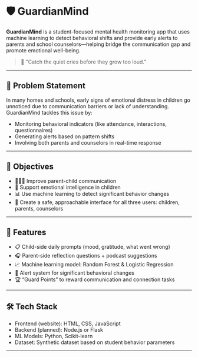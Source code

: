 # 🛡️ GuardianMind

**GuardianMind** is a student-focused mental health monitoring app that uses machine learning to detect behavioral shifts and provide early alerts to parents and school counselors—helping bridge the communication gap and promote emotional well-being.

> 🧠 "Catch the quiet cries before they grow too loud."

---

## 🚩 Problem Statement
In many homes and schools, early signs of emotional distress in children go unnoticed due to communication barriers or lack of understanding. GuardianMind tackles this issue by:
- Monitoring behavioral indicators (like attendance, interactions, questionnaires)
- Generating alerts based on pattern shifts
- Involving both parents and counselors in real-time response

---

## 🎯 Objectives
- 👨‍👩‍👧 Improve parent-child communication
- 🧠 Support emotional intelligence in children
- 📊 Use machine learning to detect significant behavior changes
- 💬 Create a safe, approachable interface for all three users: children, parents, counselors

---

## 🔧 Features
- 📋 Child-side daily prompts (mood, gratitude, what went wrong)
- 🎧 Parent-side reflection questions + podcast suggestions
- 📈 Machine learning model: Random Forest & Logistic Regression
- 🎯 Alert system for significant behavioral changes
- 🏆 “Guard Points” to reward communication and connection tasks

---

## 🛠️ Tech Stack
- Frontend (website): HTML, CSS, JavaScript
- Backend (planned): Node.js or Flask
- ML Models: Python, Scikit-learn
- Dataset: Synthetic dataset based on student behavior parameters

---



